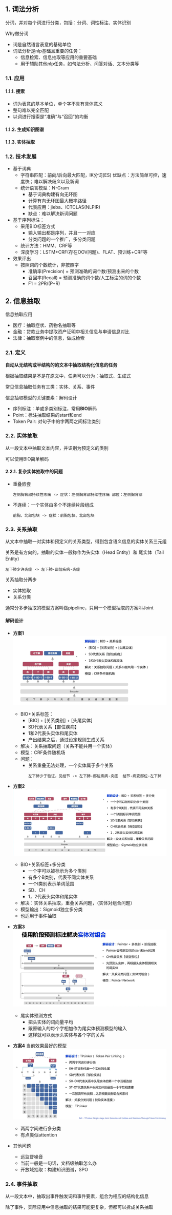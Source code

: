 ## 1. 词法分析

分词，并对每个词进行分类，包括：分词、词性标注、实体识别

Why做分词
 - 词是自然语言表意的基础单位
 - 词法分析是nlp基础且重要的任务：
   - 信息检索、信息抽取等应用的重要基础
   - 用于辅助其他nlp任务，如句法分析、问答对话、文本分类等

### 1.1. 应用
#### 1.1.1. 搜索
 - 词为表意的基本单位，单个字不具有具体意义
 - 整句难以完全匹配
 - 以词进行搜索是“准确”与“召回”的均衡

#### 1.1.2. 生成知识图谱

#### 1.1.3. 实体抽取


### 1.2. 技术发展
 - 基于词典
   - 字符串匹配：前向/后向最大匹配，IK分词(ES)
   	 优缺点：方法简单可控，速度快；难以解决歧义以及新词
   - 统计语言模型：N-Gram
     - 基于词典构建有向无环图
	 - 计算有向无环图最大概率路径
	 - 代表应用：jieba、ICTCLAS(NLPIR)
	 - 缺点：难以解决新词问题
 - 基于序列标注：
   - 采用BIO标签方式
     - 输入输出都是序列，并且一一对应
	 - 分类问题的一个推广，多分类问题
   - 统计方法：HMM、CRF等
   - 深度学习：LSTM+CRF(存在OOV问题)、FLAT、预训练+CRF等
 - 效果评出
   - 按照词的个数统计，非按照字
     - 准确率(Precision) = 预测准确的词个数/预测出来的个数
     - 召回率(Recall) = 预测准确的词个数/人工标注的词的个数
     - F1 = 2*P*R/(P+R)


## 2. 信息抽取
信息抽取应用
 - 医疗：抽取症状、药物名抽取等
 - 金融：贷款业务中提取资产证明中相关信息与申请信息对比
 - 法律：抽取案例中的信息，做成检索

### 2.1. 定义
**自动从无结构或半结构的的文本中抽取结构化信息的任务**

根据抽取结果是不是在原文中，任务可以分为：抽取式、生成式

常见信息抽取任务有三类：实体、关系、事件

信息抽取模型的关键要素：解码设计
  - 序列标注：单或多类别标注，常用**BIO**解码
  - Point：标注抽取结果的start和end
  - Token Pair: 对句子中的字两两之间标注类别

### 2.2. 实体抽取

从一段文本中抽取文本内容，并识别为预定义的类别

可以使用BIO简单解码

#### 2.2.1. 复杂实体抽取中的问题
  - 重叠嵌套
    ```
    左侧胸背部持续性疼痛 -> 症状：左侧胸背部持续性疼痛 部位：左侧胸背部
    ```
  - 不连续：一个实体由多个不连续片段组成
    ```
    前胸、北部包块 -> 症状：前胸包快、北部包块
    ```

### 2.3. 关系抽取
从文本中抽取一对实体和预定义的关系类型，得到包含语义信息的实体关系三元组

关系是有方向的，抽取的实体一般称作为头实体（Head Entity）和 尾实体（Tail Entity）

```
左下肺少许炎症 -> 左下肺-部位疾病-炎症
```

关系抽取分两步
 - 实体抽取
 - 关系分类

通常分多步抽取的模型方案叫做pipeline，只用一个模型抽取的方案叫Joint

#### 解码设计
 - **方案1**
   ![关系抽取-BIO](../images/ml/关系抽取-bio.png)
   - BIO+关系标签：
     - [BIO] + [关系类别] + [头尾实体]
     - SD代表关系【部位疾病】
     - 1和2代表头实体和尾实体
     - 产出结果之后，通过设定规则生成关系
   - 解决：关系抽取问题（关系不能共用一个实体）
   - 模型：CRF条件随机场
   - 问题：
     - 关系重叠无法处理，一个实体属于多个关系
       ```
       左下肺少于验证，见结节 -> 左下肺-部位疾病-炎症  结节-病变部位-左下肺
       ```

 - **方案2**
   ![关系抽取-BIO-softmax](../images/ml/关系抽取-bio-sigmoid.png)
   - BIO+关系标签+多分类
     - 一个字可以被标示为多个类别
     - 有多个B类别，代表不同实体关系
     - 一个I类别表示单词范围
     - SD、CH
     - 1，2代表头实体和尾实体
   - 解决：实体关系抽取，重叠关系问题，（实体对组合问题）
   - 模型输出：Sigmoid独立多分类
   - 也适用于事件抽取

 - **方案3**
   ![关系抽取-pointer](../images/ml/关系抽取-pointer.png)
   - 尾实体预测方式
     - 把头实体的词向量平均
     - 跟原输入的每个字相加作为尾实体预测模型的输入
     - 这样就可以表示头实体与各个字的关系

 - **方案4** 当前效果最好的模型
   ![关系抽取-tplink](../images/ml/关系抽取-tplink.png)
   - 两两字间进行多分类
   - 有点类似attention

 - 其他问题
   - 远监督噪音
   - 当前一般是一句话，文档级抽取怎么办
   - 开放域抽取：构建知识图谱，SPO

### 2.4. 事件抽取

从一段文本中，抽取出事件触发词和事件要素，组合为相应的结构化信息

除了事件，实际应用中信息抽取的结果可能更复杂，但都可以拆成关系抽取
